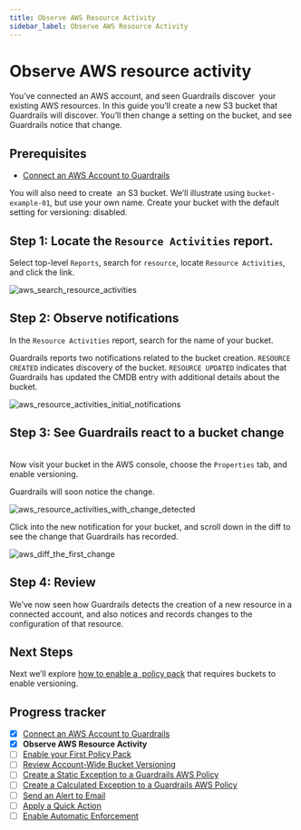 ```yaml
---
title: Observe AWS Resource Activity
sidebar_label: Observe AWS Resource Activity
---
```



# Observe AWS resource activity

You’ve connected an AWS account, and seen Guardrails discover  your existing AWS resources. In this guide you’ll create a new S3 bucket that Guardrails will discover. You’ll then change a setting on the bucket, and see Guardrails notice that change.

## Prerequisites

- [Connect an AWS Account to Guardrails](/guardrails/docs/getting-started/getting-started-aws/connect-an-account/)
  
  
You will also need to create  an S3 bucket. We’ll illustrate using `bucket-example-01`, but use your own name. Create your bucket with the default setting for versioning: disabled.

## Step 1: Locate the `Resource Activities` report.

  
Select top-level `Reports`, search for `resource`, locate `Resource Activities`, and click the link.
<p><img alt="aws_search_resource_activities" src="/images/docs/guardrails/getting-started/getting-started-aws/observe-aws-activity/aws-search-resource-activities.png"/></p>

## Step 2: Observe notifications

In the `Resource Activities` report, search for the name of your bucket.

Guardrails reports two notifications related to the bucket creation. `RESOURCE CREATED` indicates discovery of the bucket. `RESOURCE UPDATED` indicates that Guardrails has updated the CMDB entry with additional details about the bucket.
<p><img alt="aws_resource_activities_initial_notifications" src="/images/docs/guardrails/getting-started/getting-started-aws/observe-aws-activity/aws-resource-activities-initial-notifications.png"/></p>

## Step 3: See Guardrails react to a bucket change

   
Now visit your bucket in the AWS console, choose the `Properties` tab, and enable versioning.

Guardrails will soon notice the change. 
<p><img alt="aws_resource_activities_with_change_detected" src="/images/docs/guardrails/getting-started/getting-started-aws/observe-aws-activity/aws-resource-activities-with-change-detected.png"/></p>

Click into the new notification for your bucket, and scroll down in the diff to see the change that Guardrails has recorded.  
<p><img alt="aws_diff_the_first_change" src="/images/docs/guardrails/getting-started/getting-started-aws/observe-aws-activity/aws-diff-the-first-change.png"/></p>

## Step 4: Review

We’ve now seen how Guardrails detects the creation of a new resource in a connected account, and also notices and records changes to the configuration of that resource.

## Next Steps

Next we’ll explore [how to enable a  policy pack](/guardrails/docs/getting-started/getting-started-aws/attach-policy-pack) that requires buckets to enable versioning.


## Progress tracker

- [x] [Connect an AWS Account to Guardrails](path)
- [x] **Observe AWS Resource Activity**
- [ ] [Enable your First Policy Pack](path)
- [ ] [Review Account-Wide Bucket Versioning](path)
- [ ] [Create a Static Exception to a Guardrails AWS Policy](path)
- [ ] [Create a Calculated Exception to a Guardrails AWS Policy](path)
- [ ] [Send an Alert to Email](path)
- [ ] [Apply a Quick Action](path)
- [ ] [Enable Automatic Enforcement](path)
